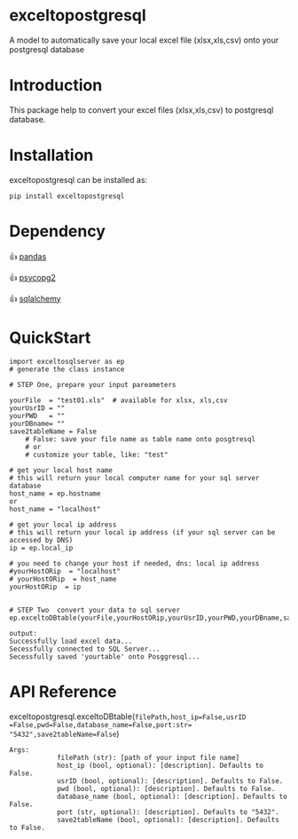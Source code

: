 # exceltopostgresql

A model to automatically save your local excel file (xlsx,xls,csv) onto your postgresql database

# Introduction

This package help to convert your excel files (xlsx,xls,csv) to postgresql database.

# Installation

exceltopostgresql can be installed as:

```
pip install exceltopostgresql
```

# Dependency

👍 [pandas](https://pandas.pydata.org/)

👍 [psycopg2](https://pypi.org/project/psycopg2/)

👍 [sqlalchemy](https://www.sqlalchemy.org/)

# QuickStart

```
import exceltosqlserver as ep
# generate the class instance

# STEP One, prepare your input pareameters

yourFile  = "test01.xls"  # available for xlsx, xls,csv
yourUsrID = ""  
yourPWD   = ""
yourDBname= ""
save2tableName = False  
	# False: save your file name as table name onto posgtresql 
	# or 
	# customize your table, like: "test"

# get your local host name
# this will return your local computer name for your sql server database
host_name = ep.hostname   
or 
host_name = "localhost"

# get your local ip address 
# this will return your local ip address (if your sql server can be accessed by DNS)
ip = ep.local_ip  

# you need to change your host if needed, dns: local ip address
#yourHostORip  = "localhost"   
# yourHostORip  = host_name
yourHostORip  = ip


# STEP Two  convert your data to sql server
ep.exceltoDBtable(yourFile,yourHostORip,yourUsrID,yourPWD,yourDBname,save2tableName)
```

```
output:
Successfully load excel data...
Secessfully connected to SQL Server...
Secessfully saved 'yourtable' onto Posggresql...
```

# API Reference

exceltopostgresql.exceltoDBtable(`filePath,host_ip=False,usrID =False,pwd=False,database_name=False,port:str= "5432",save2tableName=False`)

```
Args:
            filePath (str): [path of your input file name]
            host_ip (bool, optional): [description]. Defaults to False.
            usrID (bool, optional): [description]. Defaults to False.
            pwd (bool, optional): [description]. Defaults to False.
            database_name (bool, optional): [description]. Defaults to False.
            port (str, optional): [description]. Defaults to "5432".
            save2tableName (bool, optional): [description]. Defaults to False.
```
